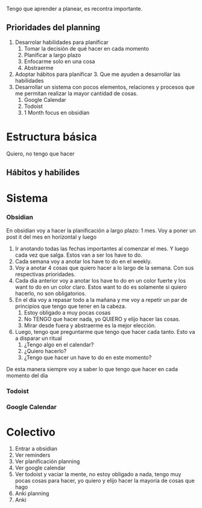 Tengo que aprender a planear, es recontra importante.


## Prioridades del planning 
1. Desarrolar habilidades para planificar 
	1. Tomar la decisión de qué hacer en cada momento 
	2. Planificar a largo plazo 
	3. Enfocarme solo en una cosa 
	4. Abstraerme 
2. Adoptar hábitos  para planificar 
	3. Que me ayuden a desarrollar las habilidades
3. Desarrollar un sistema con pocos elementos, relaciones y procesos que me permitan realizar la mayor cantidad de cosas.
	1. Google Calendar 
	2. Todoist 
	3. 1 Month focus en obsidian



# Estructura básica 
Quiero, no tengo que hacer



## Hábitos y habilides








# Sistema
### Obsidian
En obsidian voy a hacer la planificación a largo plazo: 1 mes. Voy a poner un post it del mes en horizontal y luego 
1. Ir anotando todas las fechas importantes al comenzar el mes. Y luego cada vez que salga. Estos van a ser los have to do. 
2. Cada semana voy a anotar los have to do en el weekly.
3. Voy a anotar 4 cosas que quiero hacer a lo largo de la semana. Con sus respectivas prioridades.
4. Cada día anterior voy a anotar los have to do en un color fuerte y los want to do en un color claro. Estos want to do es solamente si quiero hacerlo, no son obligatorios.
5. En el día voy a repasar todo a la mañana y me voy  a repetir un par de principios que tengo que tener en la cabeza.
	1. Estoy obligado a muy pocas cosas 
	2. No TENGO que hacer nada, yo QUIERO  y elijo hacer las cosas.
	3. Mirar desde fuera y abstraerme es la mejor elección.
1. Luego, tengo que preguntarme que tengo que hacer cada tanto. Esto va a disparar un ritual 
	1. ¿Tengo algo en el calendar?
	2. ¿Quiero hacerlo?
	3. ¿Tengo que hacer un have to do en este momento?



De esta manera siempre voy a saber lo que tengo que hacer en cada momento del día



### Todoist 





### Google Calendar


# Colectivo
1. Entrar a obsidian
2. Ver reminders 
3. Ver planificación planning
4. Ver google calendar 
5. Ver todoist y vaciar la mente, no estoy obligado a nada, tengo muy pocas cosas para hacer, yo quiero y elijo hacer la mayoría de cosas que hago
6. Anki planning 
7. Anki 



